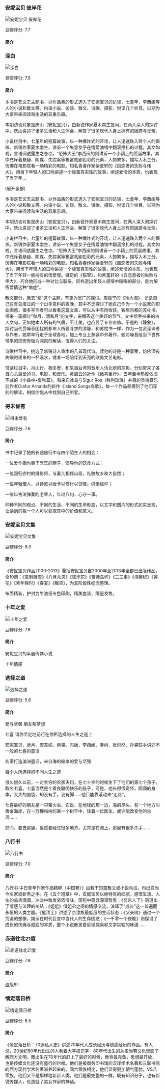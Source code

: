 

### 安妮宝贝 彼岸花

![安妮宝贝 彼岸花](https://img1.doubanio.com/view/subject/l/public/s4696547.jpg)

豆瓣评分: 7.7

#### 简介





### 深白

![深白](https://img1.doubanio.com/view/subject/l/public/s29430087.jpg)

豆瓣评分: 7.6

#### 简介

本书是艺文志主题书，以作品集的形式选入了安妮宝贝的访谈，七堇年、李西闽等人的小说和散文等。内设小说、访谈、散文、诗歌、摄影、悦读几个栏目，以期为大家带来阅读和生活的双重乐趣。

本期访谈对象是庆山（安妮宝贝），由新锐作家夏木南生提问，在两人深入的探讨中，庆山讲述了诸多生活和人生体会，解答了很多现代人身上拥有的困惑与无奈。

小说栏目中，七堇年的短篇故事，以一种爆炸式的开场，让人迅速跌入两个人的厮杀。新锐作家夏木南生，讲诉一个失意女子在情爱油锅中翻滚挣扎的过程，其文如戏，言语间透露生之苍凉。“恐怖大王”李西闽的则讲诉一个小镇上的荒诞故事，其中充斥着悬疑、阴谋、失踪案等极富戏剧色彩的元素，人物繁多，描写入木三分，仿佛在电影院看一场精彩的电影。知名青春作家紫堇轩的《自恋者的失败与伟大》，用当下年轻人的口吻讲述一个极富真实性的故事，阐述爱情的本质，也表现了当下年...

(展开全部)

本书是艺文志主题书，以作品集的形式选入了安妮宝贝的访谈，七堇年、李西闽等人的小说和散文等。内设小说、访谈、散文、诗歌、摄影、悦读几个栏目，以期为大家带来阅读和生活的双重乐趣。

本期访谈对象是庆山（安妮宝贝），由新锐作家夏木南生提问，在两人深入的探讨中，庆山讲述了诸多生活和人生体会，解答了很多现代人身上拥有的困惑与无奈。

小说栏目中，七堇年的短篇故事，以一种爆炸式的开场，让人迅速跌入两个人的厮杀。新锐作家夏木南生，讲诉一个失意女子在情爱油锅中翻滚挣扎的过程，其文如戏，言语间透露生之苍凉。“恐怖大王”李西闽的则讲诉一个小镇上的荒诞故事，其中充斥着悬疑、阴谋、失踪案等极富戏剧色彩的元素，人物繁多，描写入木三分，仿佛在电影院看一场精彩的电影。知名青春作家紫堇轩的《自恋者的失败与伟大》，用当下年轻人的口吻讲述一个极富真实性的故事，阐述爱情的本质，也表现了当下年轻一族持有的情爱观。镰足的《猫管》，和紫堇轩的《自恋患者的失败与伟大》，巧合地形成一种对比与联系，同样道出年轻人感情中隐晦的部分，是为解答爱情这种“病症”。

散文部分，撇去“爱”这个主题，有更为宽广的探讨。周嘉宁的《冷大海》，记录自己在青岛度过的一个出乎意料的夜晚，其中不乏探讨了她自己作为一个小说家的职业困惑，很多写作者可以看看这篇文章，可以从中有所收获。客居京都的苏枕书，带来一篇探讨“卯月、清和月”的文字，来解答这个美好的节气。文中信手拈来的古人文句，正如她本人所有的气质，不止美，也凸显了专业价值。于是的《静象》，探讨当代受噪音困扰的都市人所要寻求的清静，和苏枕书一样，作为一位资深译者与作者，她常年行走于全球各地，加上专业上熟读中外著作，她对噪音给当下世界带来的损伤有极为深刻的解读，值得人们的关注。

诗歌栏目中，挑选了新锐诗人重木的几首现代诗。读他的诗是一种享受，仿佛深夜失眠时递来的一杯温水，或者一场陪伴到天亮的欧美文艺电影。

悦读栏目中，月山行、祝冬安，和来自台湾的音乐人伪北欧的掠影，分别带来了各自心头最爱的书、电影、和音乐。黄碧云的近作《微喜重行》、去年至今热度依旧不减的《小森林•夏秋篇》，和来自冰岛与Sigur Ros（胜利玫瑰）并肩的灵魂音乐创作者Olafur Arnalds的新作《Island Songs岛歌》，每一个作品都得到了他们深刻的解读，相信你能从中找到自己所爱。



### 得未曾有

![得未曾有](https://img3.doubanio.com/view/subject/l/public/s27314302.jpg)

豆瓣评分: 7.6

#### 简介

书中记录了她的长途旅行中与四个陌生人的相会：

一位爱作画也善于烹饪的厨子，倡导他的饮食方式；

一位回归农村的摄影师，与妻儿相伴山居，礼敬故乡和大自然；

一位年轻僧人，以诗歌以唐卡以修行以领悟，供奉信仰；

一位以古法弹奏的老琴人，年过八旬，心守一事。

种种不同的观点、不同的生活、不同的生命形态，以文字和图片的形式如实呈现，让读到的每一个人可以获取其中的价值和意义。



### 安妮宝贝文集

![安妮宝贝文集](https://img1.doubanio.com/view/subject/l/public/s27195937.jpg)

豆瓣评分: 8.0

#### 简介

《安妮宝贝作品2000-2013》囊括安妮宝贝自2000年至2013年全部已出版作品，全10册：《告别薇安》《八月未央》《彼岸花》《蔷薇岛屿》《二三事》《清醒纪》《莲花》《素年锦时》《春宴》《眠空》，为其阶段性纪念整理。

布面精装，护封为牛油纸专色印刷，精美套装，限量发售。



### 十年之爱

![十年之爱](https://img3.doubanio.com/view/subject/l/public/s2174205.jpg)

豆瓣评分: 7.6

#### 简介

安妮宝贝的半自传体小说

十年情感



### 选择之道

![选择之道](https://img3.doubanio.com/view/subject/l/public/s29740601.jpg)

豆瓣评分: 5.6

#### 简介

爱与坚强 朋友和梦想

七喜 请你坚定地前行在你所选择的人生之道上

安妮宝贝、沧月、安意如、蔡骏、冯唐、李西闽、春树、张悦然、孙睿联手讲述不一般的七喜的童话

名家打造澳洲童话，来自海的彼岸的爱与坚强

每个人所选择的不同人生之道

很久很久以前，一对贫穷的农家夫妇，在七十岁的时候生下了他们的第七个孩子，取名七喜。七喜当然是个善良聪明快乐的孩子，可是，他长得很奇怪。圆圆的身体，大大的脑袋，却没有手，没有脚……他只能靠滚动来“走路”。

七喜最好的朋友是一只萤火虫，它说，在地球的那一边，海的尽头，有一个地方叫黄金海岸，在一万棵榕树的某一个树干中，住着一位医生，或许能改变他的生活……

然而，要去那里，当然要经过很多地方，尤其是在海上，那里有很多杀手……



### 八行书

![八行书](https://img1.doubanio.com/view/subject/l/public/s8966868.jpg)

豆瓣评分: 7.0

#### 简介

八行书·中日青年作家作品精粹（中国卷）》由若干短篇散文或小说构成，均出自当今名家或新秀之手。在《五个短章》中，安妮宝贝以她特有的细腻，感悟生活、人生的点点滴滴，冲淡中散发浓浓情味，简短中蕴含深深哲思；《又杀人了》则道出了情感与法理的纠结；《姐姐》借姐弟之间的情感交流，演绎了“成长”这一普遍而永恒的人类主题。《屋顶上》讲述了京漂族最低层的生活状态；《父亲树》通过一个荒诞的想像，揭示在时代巨变中当代人的生存困惑；《一千零一个夜晚》则探讨了成长的伤痛与孤独的本质，整个小说散发着哲理探索和文学实验的味道……



### 赤道往北21度

![赤道往北21度](https://img1.doubanio.com/view/subject/l/public/s1655447.jpg)

豆瓣评分: 7.8

#### 简介

盗版!!!!



### 情定落日桥

![情定落日桥](https://img3.doubanio.com/view/subject/l/public/s1176482.jpg)

豆瓣评分: 6.5

#### 简介

《情定落日桥：70派私人史》讲述70年代人成长经历与情感经历的作品。有人说，20世纪60年代出生的人看着大字报识字，80年代出生的从麦当劳文化里面了解西方文明，而出生在70年代的赶上了最好的时候，教育最完备，思想最开放，也是传媒文化还没有盛行的时候。他们是被商务印书馆的汉译学术名著和三联书店的西方现代学术名著滋养起来的，同六零族相比，他们显得更加朝气蓬勃，VS八零族，他们又不是那样地新新人类，他们是最完整的一群，既有知识分子，也有新锐传媒人，也造就了美女作家的神话。



